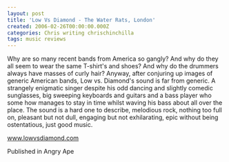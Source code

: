 ```yaml
---
layout: post
title: 'Low Vs Diamond - The Water Rats, London'
created: 2006-02-26T00:00:00.000Z
categories: Chris writing chrischinchilla
tags: music reviews
---
```


Why are so many recent bands from America so gangly? And why do they all seem to wear the same T-shirt's and shoes? And why do the drummers always have masses of curly hair? Anyway, after conjuring up images of generic American bands, Low vs. Diamond's sound is far from generic. A strangely enigmatic singer despite his odd dancing and slightly comedic sunglasses, big sweeping keyboards and guitars and a bass player who some how manages to stay in time whilst waving his bass about all over the place. The sound is a hard one to describe, melodious rock, nothing too full on, pleasant but not dull, engaging but not exhilarating, epic without being ostentatious, just good music.

<a href=http://www.lowvsdiamond.com target=_blank>www.lowvsdiamond.com</a>

Published in Angry Ape
